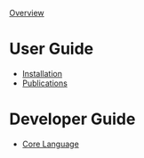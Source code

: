 [Overview](./overview.md)

# User Guide

- [Installation](./install.md)
- [Publications](./papers.md)

# Developer Guide

- [Core Language](./core.md)
